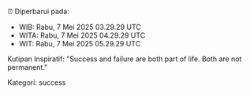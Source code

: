⏰ Diperbarui pada:
- WIB: Rabu, 7 Mei 2025 03.29.29 UTC
- WITA: Rabu, 7 Mei 2025 04.29.29 UTC
- WIT: Rabu, 7 Mei 2025 05.29.29 UTC

Kutipan Inspiratif:
"Success and failure are both part of life. Both are not permanent."


Kategori: success

